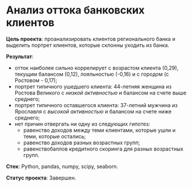 # Анализ оттока банковских клиентов
**Цель проекта**: проанализировать клиентов регионального банка и выделить портрет клиентов, которые склонны уходить из банка.

**Результат**:
- отток наиболее сильно коррелирует с возрастом клиента (0,29), текущим балансом (0,12), лояльностью (-0,16) и с городом (с Ростовом - 0,17);
- портрет типичного ушедшего клиента: 44-летняя женщина из Ростова Великого с *низкой активностью* и балансом на счете выше среднего;
- портрет типичного оставшегося клиента: 37-летний мужчина из Ярославля  с *высокой активностью* и балансом на счете ниже среднего;
- нет причин отвергать ни одну из следующих гипотез:
    - равенство доходов между теми клиентами, которые ушли и теми, которые остались;
    - равенство доходов разных возрастных групп;
    - равенствобаллов кредитного скоринга для разных возрастных групп.

**Стек**:
Python, pandas, numpy, scipy, seaborn.

**Статус проекта**:
Завершен.
